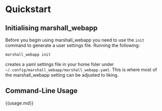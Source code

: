 # Quickstart

## Initialising marshall_webapp

Before you begin using marshall_webapp you need to use the `init` command to generate a user settings file. Running the following:

```bash
marshall_webapp init
```

creates a yaml settings file in your home foler under `~/.config/marshall_webapp/marshall_webapp.yaml`. This is where most of the marshall_webapp setting can be adjusted to liking.

<!-- Once created, open the settings file in any text editor and follow the in-file instructions to populate the missing settings values (usually given an ``XXX`` placeholder).  -->

## Command-Line Usage

{{usage.md}}

